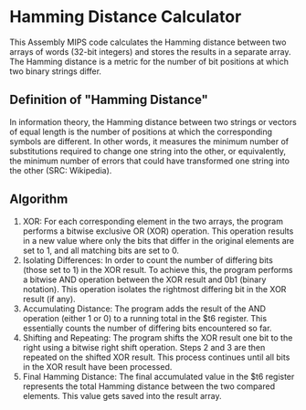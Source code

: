 # Hamming Distance Calculator

This Assembly MIPS code calculates the Hamming distance between two arrays of words (32-bit integers) and stores the results in a separate array. The Hamming distance is a metric for the number of bit positions at which two binary strings differ.

## Definition of "Hamming Distance"
In information theory, the Hamming distance between two strings or vectors of equal length is the number of positions at which the corresponding symbols are different. In other words, it measures the minimum number of substitutions required to change one string into the other, or equivalently, the minimum number of errors that could have transformed one string into the other (SRC: Wikipedia).

## Algorithm
1. XOR: For each corresponding element in the two arrays, the program performs a bitwise exclusive OR (XOR) operation. This operation results in a new value where only the bits that differ in the original elements are set to 1, and all matching bits are set to 0.
2. Isolating Differences: In order to count the number of differing bits (those set to 1) in the XOR result. To achieve this, the program performs a bitwise AND operation between the XOR result and 0b1 (binary notation). This operation isolates the rightmost differing bit in the XOR result (if any).
3. Accumulating Distance: The program adds the result of the AND operation (either 1 or 0) to a running total in the $t6 register. This essentially counts the number of differing bits encountered so far.
4. Shifting and Repeating: The program shifts the XOR result one bit to the right using a bitwise right shift operation. Steps 2 and 3 are then repeated on the shifted XOR result. This process continues until all bits in the XOR result have been processed.
5. Final Hamming Distance: The final accumulated value in the $t6 register represents the total Hamming distance between the two compared elements. This value gets saved into the result array.